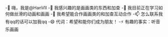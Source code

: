 -👋 嗨，我是@HanVII
-👀 我感兴趣的是画画类的东西和加查
-🌱 我目前正在学习如何做丝滑的动画和画画
-💞️ 我希望能合作画画类的和加查互动合作
-📫 怎么联系我有qq的话可以加我qq
-😄 代词：希望和能你们成为朋友！
-⚡ 有趣的事实：听音乐画画

<!---
HanVII/HanVII是an-0special ✨ 存储库，因为它的“README.md”(此文件)出现在您的GitHub配置文件中。
您可以单击“预览”链接查看所做的更改。
--->
